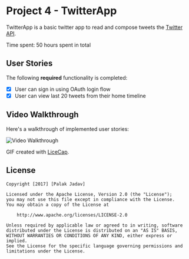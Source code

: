 # Project 4 - TwitterApp

TwitterApp is a basic twitter app to read and compose tweets the [Twitter API](https://apps.twitter.com/).

Time spent: 50 hours spent in total

## User Stories

The following **required** functionality is completed:

- [X] User can sign in using OAuth login flow
- [X] User can view last 20 tweets from their home timeline

## Video Walkthrough 

Here's a walkthrough of implemented user stories:

<img src='http://i.imgur.com/wST2yIs.gifv' title='Video Walkthrough' width='' alt='Video Walkthrough' />

GIF created with [LiceCap](http://www.cockos.com/licecap/).


## License

    Copyright [2017] [Palak Jadav]

    Licensed under the Apache License, Version 2.0 (the "License");
    you may not use this file except in compliance with the License.
    You may obtain a copy of the License at

        http://www.apache.org/licenses/LICENSE-2.0

    Unless required by applicable law or agreed to in writing, software
    distributed under the License is distributed on an "AS IS" BASIS,
    WITHOUT WARRANTIES OR CONDITIONS OF ANY KIND, either express or implied.
    See the License for the specific language governing permissions and
    limitations under the License.
